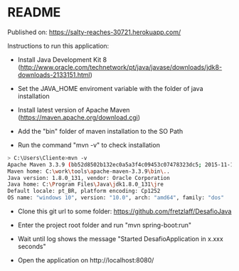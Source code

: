 # README


Published on:
https://salty-reaches-30721.herokuapp.com/

Instructions to run this application:

* Install Java Development Kit 8 (http://www.oracle.com/technetwork/pt/java/javase/downloads/jdk8-downloads-2133151.html)

* Set the JAVA_HOME enviroment variable with the folder of java installation

* Install latest version of Apache Maven (https://maven.apache.org/download.cgi)

* Add the "bin" folder of maven installation to the SO Path

* Run the command "mvn -v" to check installation
```sh
> C:\Users\Cliente>mvn -v
Apache Maven 3.3.9 (bb52d8502b132ec0a5a3f4c09453c07478323dc5; 2015-11-10T14:41:47-02:00)
Maven home: C:\work\tools\apache-maven-3.3.9\bin\..
Java version: 1.8.0_131, vendor: Oracle Corporation
Java home: C:\Program Files\Java\jdk1.8.0_131\jre
Default locale: pt_BR, platform encoding: Cp1252
OS name: "windows 10", version: "10.0", arch: "amd64", family: "dos"
```

* Clone this git url to some folder: https://github.com/fretzlaff/DesafioJava

* Enter the project root folder and run "mvn spring-boot:run"

* Wait until log shows the message "Started DesafioApplication in x.xxx seconds"

* Open the application on http://localhost:8080/
